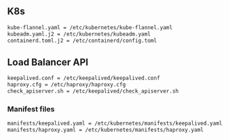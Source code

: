 ## K8s
```bash
kube-flannel.yaml = /etc/kubernetes/kube-flannel.yaml
kubeadm.yaml.j2 = /etc/kubernetes/kubeadm.yaml
containerd.toml.j2 = /etc/containerd/config.toml
```
## Load Balancer API
```bash
keepalived.conf = /etc/keepalived/keepalived.conf
haproxy.cfg = /etc/haproxy/haproxy.cfg
check_apiserver.sh = /etc/keepalived/check_apiserver.sh
```
### Manifest files
```bash
manifests/keepalived.yaml = /etc/kubernetes/manifests/keepalived.yaml
manifests/haproxy.yaml = /etc/kubernetes/manifests/haproxy.yaml
```